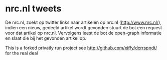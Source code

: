 nrc.nl tweets
==========

De nrc.nl, zoekt op twitter links naar artikelen op nrc.nl (http://www.nrc.nl/), indien een nieuw, gedeeld artikel wordt gevonden stuurt de bot een request voor dat artikel op nrc.nl. Vervolgens leest de bot de open-graph informatie en slaat die bij het gevonden artikel op.

This is a forked privatly run project see
http://github.com/xiffy/dcrrspndt/ for the real deal
